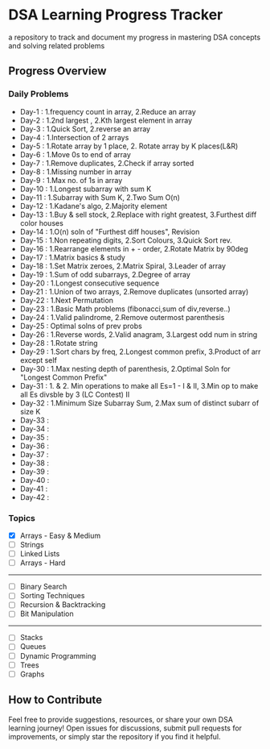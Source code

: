 # DSA Learning Progress Tracker 
a repository to track and document my progress in mastering DSA concepts and solving related problems  

  

## Progress Overview  

### Daily Problems  

- Day-1 : 1.frequency count in array, 2.Reduce an array
- Day-2 : 1.2nd largest , 2.Kth largest element in array
- Day-3 : 1.Quick Sort, 2.reverse an array
- Day-4 : 1.Intersection of 2 arrays
- Day-5 : 1.Rotate array by 1 place, 2. Rotate array by K places(L&R)
- Day-6 : 1.Move 0s to end of array 
- Day-7 : 1.Remove duplicates, 2.Check if array sorted
- Day-8 : 1.Missing number in array
- Day-9 : 1.Max no. of 1s in array
- Day-10 : 1.Longest subarray with sum K
- Day-11 : 1.Subarray with Sum K, 2.Two Sum O(n)
- Day-12 : 1.Kadane's algo, 2.Majority element
- Day-13 : 1.Buy & sell stock, 2.Replace with right greatest, 3.Furthest diff color houses
- Day-14 : 1.O(n) soln of "Furthest diff houses", Revision
- Day-15 : 1.Non repeating digits, 2.Sort Colours, 3.Quick Sort rev.
- Day-16 : 1.Rearrange elements in + - order, 2.Rotate Matrix by 90deg
- Day-17 : 1.Matrix basics & study
- Day-18 : 1.Set Matrix zeroes, 2.Matrix Spiral, 3.Leader of array
- Day-19 : 1.Sum of odd subarrays, 2.Degree of array
- Day-20 : 1.Longest consecutive sequence
- Day-21 : 1.Union of two arrays, 2.Remove duplicates (unsorted array)
- Day-22 : 1.Next Permutation 
- Day-23 : 1.Basic Math problems (fibonacci,sum of div,reverse..)
- Day-24 : 1.Valid palindrome, 2.Remove outermost parenthesis
- Day-25 : Optimal solns of prev probs
- Day-26 : 1.Reverse words, 2.Valid anagram, 3.Largest odd num in string
- Day-28 : 1.Rotate string
- Day-29 : 1.Sort chars by freq, 2.Longest common prefix, 3.Product of arr except self
- Day-30 : 1.Max nesting depth of parenthesis, 2.Optimal Soln for "Longest Common Prefix"
- Day-31 : 1. & 2. Min operations to make all Es=1 - I & II, 3.Min op to make all Es divsble by 3 (LC Contest)
II
- Day-32 : 1.Minimum Size Subarray Sum, 2.Max sum of distinct subarr of size K
- Day-33 :
- Day-34 :
- Day-35 :
- Day-36 :
- Day-37 :
- Day-38 :
- Day-39 :
- Day-40 :
- Day-41 :
- Day-42 :

### Topics

- [x] Arrays - Easy & Medium
- [ ] Strings
- [ ] Linked Lists
- [ ] Arrays - Hard
------
- [ ] Binary Search
- [ ] Sorting Techniques
- [ ] Recursion & Backtracking
- [ ] Bit Manipulation
------
- [ ] Stacks
- [ ] Queues
- [ ] Dynamic Programming
- [ ] Trees
- [ ] Graphs

## How to Contribute

Feel free to provide suggestions, resources, or share your own DSA learning journey! Open issues for discussions, submit pull requests for improvements, or simply star the repository if you find it helpful.

